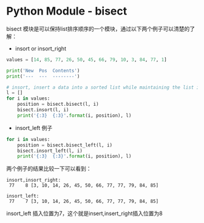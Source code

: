 # Python Module - bisect

bisect 模块是可以保持list排序顺序的一个模块，通过以下两个例子可以清楚的了解：

- insort or insort_right

```python
values = [14, 85, 77, 26, 50, 45, 66, 79, 10, 3, 84, 77, 1]

print('New  Pos  Contents')
print('---  ---  --------')

# insort, insert a data into a sorted list while maintaining the list in sorted
l = []
for i in values:
    position = bisect.bisect(l, i)
    bisect.insort(l, i)
    print('{:3}  {:3}'.format(i, position), l)
```

- insort_left 例子

```python
for i in values:
    position = bisect.bisect_left(l, i)
    bisect.insort_left(l, i)
    print('{:3}  {:3}'.format(i, position), l)
```

两个例子的结果比较一下可以看到：

```
insort,insort_right:
 77    8 [3, 10, 14, 26, 45, 50, 66, 77, 77, 79, 84, 85]

insort_left:
 77    7 [3, 10, 14, 26, 45, 50, 66, 77, 77, 79, 84, 85]

```

insort_left 插入位置为7，这个就是insert,insert_right插入位置为8